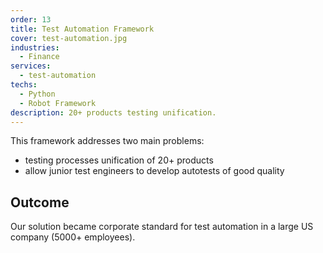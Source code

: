 ```yaml
---
order: 13
title: Test Automation Framework
cover: test-automation.jpg
industries:
  - Finance 
services:
  - test-automation
techs:
  - Python
  - Robot Framework
description: 20+ products testing unification.           
---
```

This framework addresses two main problems:
* testing processes unification of 20+ products
* allow junior test engineers to develop autotests of good quality

## Outcome

Our solution became corporate standard for test automation in a large US company (5000+ employees).